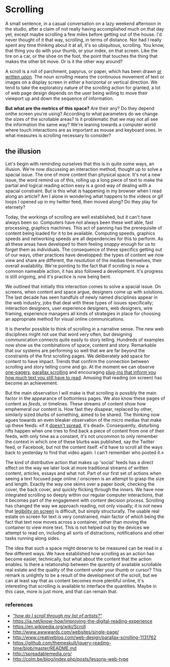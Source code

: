 Scrolling
=========

A small sentence, in a casual conversation on a lazy weekend
afternoon in the studio, after a claim of not really having
accomplished much on that day yet, except maybe scrolling a few miles before getting out of the house. I'd never thought of it that way, scrolling, in terms of distance. Nor had I really spent any time thinking about it at all, it's so ubiquitous, scrolling. You know, that thing you do with your thumb, or your index, on that screen. Like the tire on a car, or the shoe on the foot, the point that touches the thing that makes the other bit move. Or is it the other way around?

A scroll is a roll of parchment, papyrus, or paper, which has been drawn [or written upon](https://en.wikipedia.org/wiki/Scroll). The noun *scrolling* means the continuous movement of text or images on a display screen in either a horizontal or vertical direction. We tend to take the exploratory nature of the scrolling action for granted, a lot of web page design depends on the user being
willing to move their viewport up and down the sequence of information.

**But what are the metrics of this space?** Are their any? Do they depend onthe screen you're using? According to what parameters do we change the sizes of the scrollable areas? Is it problematic that we may not all see the information the same way? We're leaning towards a computer world where touch interactions are as important as mouse and keyboard ones.
In what measures is scrolling necessary to consider?

the illusion
------------

Let's begin with reminding ourselves that this is in quite some ways,
an illusion. We're now discussing an interaction method, thought up to
solve a spacial issue. The one of more content than physical space. It's
not a new issue, the word remind us of this, rolling up a long piece
of text to make the partial and logical reading action easy is a good
way of dealing with a spacial constraint. But is this what is happening
in my browser when I read along an article? Am I alone in wondering what
happens to the videos or gif loops I opened up in my twitter feed, then
moved along? Do they play for eternety?

Today, the workings of scrolling are well established, but it can't have always been so. Computers have not always been these well able, fast processing, graphics machines. This act of panning has the prerequisite of content being loaded for it to be available. Computing speeds, graphics speeds and networking speeds are all dependencies for this to perform. As all these areas have developed to them feeling *snappy* enough for us to forget them as individuals. The consequence of these specifics getting out of our ways, other practices have developped: the types of content we now view and share are different, the resolution of the medias themselves, their overall availability. We're pointing to the fact that if scrolling is now a common nameable action, it has also followed a development. It's progress is still ongoing, and it's practice is now being bent.

We outlined that initially this interaction comes to solve a spacial issue. On screens, when content and space argue, designers come up with solutions. The last decade has seen handfuls of newly named disciplines appear in the web industry, jobs that deal with these types of issues specifically; interaction designers, user experience designers, web designers, wire framing, experience managers all kinds of strategies in place for choosing an appropriate method for visual online communications.

It is therefor possible to think of scrolling in a narrative sense. The new web disciplines might not use that word very often, but designing communication connects quite easily to story telling. Hundreds of examples now show us the combinations of space, content and story. Remarkable that our systems are performing so well that we are far beyond the constraints of the first scrolling pages. We deliberately add space for content to have impact. Trends that confirm the connection between scrolling and story telling come and go. At the moment we can observe [one-pagers](http://www.awwwards.com/websites/single-page/), [parallax scrolling](http://www.creativebloq.com/web-design/parallax-scrolling-1131762) and encouraging [plug-ins that inform you how much text you still have to read](https://github.com/themeskult/jquery-reading-time/blob/master/README.md). Amusing that reading (on screen) has become an achievement.

But the main observation I will make is that scrolling is possibly the main factor in the appearance of bottomless pages. We also know these pages of content as *feeds*, or timelines. These streams of content show how emphemeral our content is. How fast they disapear, replaced by other, similarly sized blurbs of something, aimed to be shared. The thinking now agues towards an even bleaker observation of the micro medias that make up these feeds: «if it [doesn't spread](http://spreadablemedia.org/), it's dead». Consequently, disturbing rifts happen when one tries to find back a piece of content from one of their feeds, with only time as a constant, it's not uncommon to only remember the context in which one of these blurbs was published, say the Twitter feed, or Facebook, but not the content itself. «I'd have to scroll all the ways back to yesterday to find that video again. I can't remember who posted it.»

The kind of distributive action that makes up 'social' feeds has a direct effect on the way we later look at more traditional streams of written content, articles, essays and what not. Part of our first set of actions when seeing a text focused page online / onscreen is an attempt to grasp the size and length. Exactly the way one skims over a paper book, checking the cover, the back cover, and quickly flicking through the inners. We have now integrated scrolling so deeply within our regular computer interactions, that it becomes part of the engagement with content decision process. Scrolling has changed the way we approach reading, not only visually; it is not news that [legibility on screen](http://colm.be/blog/index.php/posts/lessons-web-type) is difficult, but simply structurally. The usable real estate on screen for text is very constrained, main factor of which being the fact that text now moves across a container, rather than moving the container to view more text. This is not helped out by the devices we attempt to read on, including all sorts of distractions, notifications and other tasks running along sides.

The idea that such a space might deserve to be measured can be read in a few different ways. We have established how scrolling as an action has become easier, technically, but what about the content that the action enables. Is there a relationship between the quantity of available scrollable real estate and the quality of the content under your thumb or cursor? This remark is unlightly to be a result of the development of the scroll, but we can at least say that as content becomes more plentiful online, it's interesting that scrolling is available to interface the quantities. Maybe in this case, more is just more, and that can remain that.





### references

-   *["how do I scroll through my list of
    artists?"](https://youtu.be/Etyt4osHgX0?t=16m11s)*
-   https://ia.net/know-how/improving-the-digital-reading-experience
-   https://en.wikipedia.org/wiki/Scroll
-   http://www.awwwards.com/websites/single-page/
-   http://www.creativebloq.com/web-design/parallax-scrolling-1131762
-   https://github.com/themeskult/jquery-reading-time/blob/master/README.md
-   http://spreadablemedia.org/
-   http://colm.be/blog/index.php/posts/lessons-web-type
